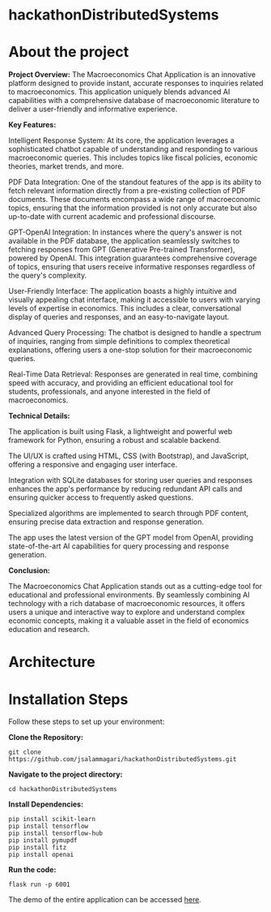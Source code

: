 # hackathonDistributedSystems
# About the project

**Project Overview:**
The Macroeconomics Chat Application is an innovative platform designed to provide instant, accurate responses to inquiries related to macroeconomics. This application uniquely blends advanced AI capabilities with a comprehensive database of macroeconomic literature to deliver a user-friendly and informative experience.

**Key Features:**

Intelligent Response System: At its core, the application leverages a sophisticated chatbot capable of understanding and responding to various macroeconomic queries. This includes topics like fiscal policies, economic theories, market trends, and more.

PDF Data Integration: One of the standout features of the app is its ability to fetch relevant information directly from a pre-existing collection of PDF documents. These documents encompass a wide range of macroeconomic topics, ensuring that the information provided is not only accurate but also up-to-date with current academic and professional discourse.

GPT-OpenAI Integration: In instances where the query's answer is not available in the PDF database, the application seamlessly switches to fetching responses from GPT (Generative Pre-trained Transformer), powered by OpenAI. This integration guarantees comprehensive coverage of topics, ensuring that users receive informative responses regardless of the query's complexity.

User-Friendly Interface: The application boasts a highly intuitive and visually appealing chat interface, making it accessible to users with varying levels of expertise in economics. This includes a clear, conversational display of queries and responses, and an easy-to-navigate layout.

Advanced Query Processing: The chatbot is designed to handle a spectrum of inquiries, ranging from simple definitions to complex theoretical explanations, offering users a one-stop solution for their macroeconomic queries.

Real-Time Data Retrieval: Responses are generated in real time, combining speed with accuracy, and providing an efficient educational tool for students, professionals, and anyone interested in the field of macroeconomics.

**Technical Details:**

The application is built using Flask, a lightweight and powerful web framework for Python, ensuring a robust and scalable backend.

The UI/UX is crafted using HTML, CSS (with Bootstrap), and JavaScript, offering a responsive and engaging user interface.

Integration with SQLite databases for storing user queries and responses enhances the app's performance by reducing redundant API calls and ensuring quicker access to frequently asked questions.

Specialized algorithms are implemented to search through PDF content, ensuring precise data extraction and response generation.

The app uses the latest version of the GPT model from OpenAI, providing state-of-the-art AI capabilities for query processing and response generation.

**Conclusion:**

The Macroeconomics Chat Application stands out as a cutting-edge tool for educational and professional environments. By seamlessly combining AI technology with a rich database of macroeconomic resources, it offers users a unique and interactive way to explore and understand complex economic concepts, making it a valuable asset in the field of economics education and research.


# Architecture


# Installation Steps
Follow these steps to set up your environment:

**Clone the Repository:**
```
git clone https://github.com/jsalammagari/hackathonDistributedSystems.git
```
**Navigate to the project directory:**
```
cd hackathonDistributedSystems
```
**Install Dependencies:**
```
pip install scikit-learn
pip install tensorflow
pip install tensorflow-hub
pip install pymupdf
pip install fitz
pip install openai
```

**Run the code:**
```
flask run -p 6001
```

The demo of the entire application can be accessed [here](https://drive.google.com/file/d/1_DvwratYo_si82v0Xj1gkR3taL-w-LSx/view?usp=drive_link).
